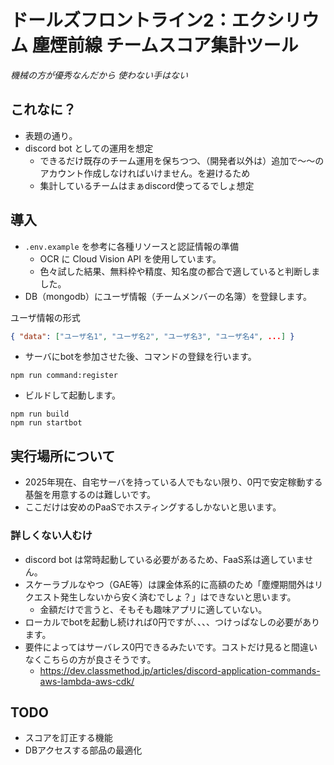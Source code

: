 # ドールズフロントライン2：エクシリウム 塵煙前線 チームスコア集計ツール

_機械の方が優秀なんだから 使わない手はない_

## これなに？

* 表題の通り。
* discord bot としての運用を想定
  * できるだけ既存のチーム運用を保ちつつ、（開発者以外は）追加で〜〜のアカウント作成しなければいけません。を避けるため
  * 集計しているチームはまぁdiscord使ってるでしょ想定

## 導入

* `.env.example` を参考に各種リソースと認証情報の準備
  * OCR に Cloud Vision API を使用しています。
  * 色々試した結果、無料枠や精度、知名度の都合で適していると判断しました。
* DB（mongodb）にユーザ情報（チームメンバーの名簿）を登録します。

ユーザ情報の形式

```json
{ "data": ["ユーザ名1", "ユーザ名2", "ユーザ名3", "ユーザ名4", ...] }
```

* サーバにbotを参加させた後、コマンドの登録を行います。

```shell
npm run command:register
```

* ビルドして起動します。

```shell
npm run build
npm run startbot
```

## 実行場所について

* 2025年現在、自宅サーバを持っている人でもない限り、0円で安定稼動する基盤を用意するのは難しいです。
* ここだけは安めのPaaSでホスティングするしかないと思います。

### 詳しくない人むけ

* discord bot は常時起動している必要があるため、FaaS系は適していません。
* スケーラブルなやつ（GAE等）は課金体系的に高額のため「塵煙期間外はリクエスト発生しないから安く済むでしょ？」はできないと思います。
  * 金額だけで言うと、そもそも趣味アプリに適していない。
* ローカルでbotを起動し続ければ0円ですが、、、、つけっぱなしの必要があります。
* 要件によってはサーバレス0円できるみたいです。コストだけ見ると間違いなくこちらの方が良さそうです。
  * https://dev.classmethod.jp/articles/discord-application-commands-aws-lambda-aws-cdk/

## TODO

* スコアを訂正する機能
* DBアクセスする部品の最適化
